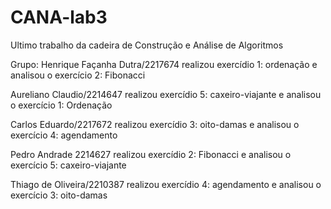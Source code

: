 # CANA-lab3
Ultimo trabalho da cadeira de Construção e Análise de Algoritmos 



Grupo:
Henrique Façanha Dutra/2217674
realizou exercídio 1: ordenação e analisou o exercício 2: Fibonacci

Aureliano Claudio/2214647
realizou exercídio 5: caxeiro-viajante e analisou o exercício 1: Ordenação

Carlos Eduardo/2217672
realizou exercídio 3: oito-damas e analisou o exercício 4: agendamento

Pedro Andrade 2214627
realizou exercídio 2: Fibonacci e analisou o exercício 5: caxeiro-viajante

Thiago de Oliveira/2210387
realizou exercídio 4: agendamento e analisou o exercício 3: oito-damas
